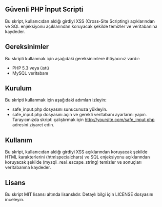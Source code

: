 ## Güvenli PHP İnput Scripti
Bu skript, kullanıcıdan aldığı girdiyi XSS (Cross-Site Scripting) açıklarından ve SQL enjeksiyonu açıklarından koruyacak şekilde temizler ve veritabanına kaydeder.

## Gereksinimler
Bu skripti kullanmak için aşağıdaki gereksinimlere ihtiyacınız vardır:

- PHP 5.3 veya üstü
- MySQL veritabanı
## Kurulum
Bu skripti kullanmak için aşağıdaki adımları izleyin:

- safe_input.php dosyasını sunucunuza yükleyin.
- safe_input.php dosyasını açın ve gerekli veritabanı ayarlarını yapın.
Tarayıcınızda skripti çalıştırmak için http://yoursite.com/safe_input.php adresini ziyaret edin.
## Kullanım
Bu skript, kullanıcıdan aldığı girdiyi XSS açıklarından koruyacak şekilde HTML karakterlerini (htmlspecialchars) ve SQL enjeksiyonu açıklarından koruyacak şekilde (mysqli_real_escape_string) temizler ve sonuçları veritabanına kaydeder.

## Lisans
Bu skript MIT lisansı altında lisanslıdır. Detaylı bilgi için LICENSE dosyasını inceleyin.
